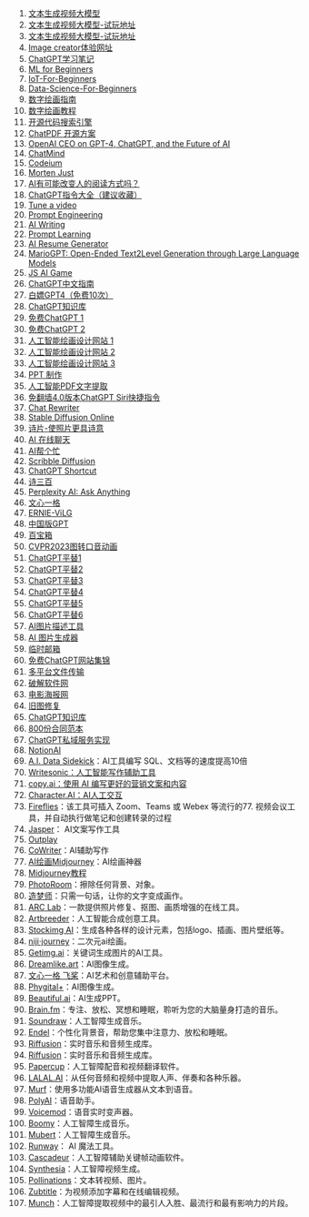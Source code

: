 1. [文本生成视频大模型](https://modelscope.cn/models/damo/text-to-video-synthesis/summar) 
2. [文本生成视频大模型-试玩地址](https://huggingface.co/spaces/damo-vilab/modelscope-text-to-video-synthesis)
3. [文本生成视频大模型-试玩地址](https://modelscope.cn/studios/damo/text-to-video-synthesis/summary)
4. [Image creator体验网址](https://cn.bing.com/images/create)
5. [ChatGPT学习笔记](https://wqw547243068.github.io/chatgpt)
6. [ML for Beginners](https://github.com/microsoft/ML-For-Beginners)
7. [IoT-For-Beginners](https://github.com/microsoft/IoT-For-Beginners)
8. [Data-Science-For-Beginners](https://github.com/microsoft/Data-Science-For-Beginners)
9. [数字绘画指南](https://qiufeng.notion.site/qiufeng/06fab45ec290447ba41c3fd0f6e78fac)
10. [数字绘画教程](https://bw54wz1lzj.feishu.cn/wiki/wikcnv2WQe8zyammt5Bg7dTii0f)
11. [开源代码搜索引擎](https://github.com/BloopAI/bloop)
12. [ChatPDF 开源方案](https://github.com/mayooear/gpt4-pdf-chatbot-langchain)
13. [OpenAI CEO on GPT-4, ChatGPT, and the Future of AI](https://www.youtube.com/watch?v=L_Guz73e6fw)
14. [ChatMind](https://www.chatmind.tech)
15. [Codeium](https://codeium.com/playground)
16. [Morten Just](https://twitter.com/mortenjust)
17. [AI有可能改变人的阅读方式吗？](https://learningprompt.wiki)
18. [ChatGPT指令大全（建议收藏）](https://zhuanlan.zhihu.com/p/613410051)
19. [Tune a video](https://github.com/showlab/Tune-A-Video)
20. [Prompt Engineering](https://promptvine.com/prompts/chatgpt)
21. [AI Writing](https://researchai.co/)
22. [Prompt Learning](https://github.com/prompt-engineering/chat-flow)
23. [AI Resume Generator](https://enhancv.com/)
24. [MarioGPT: Open-Ended Text2Level Generation through Large Language Models](https://arxiv.org/abs/2302.05981)
25. [JS AI Game](https://github.com/manekinekko/minecraft-openai)
26. [ChatGPT中文指南](https://github.com/AlexanderInUM/awesome-chatgpt-zh)
27. [白嫖GPT4（免费10次）](https://builtbyjesse.com/lab)
28. [ChatGPT知识库](https://chatgpt.moyucm.xyz)
29. [免费ChatGPT 1](https://talk.xiu.ee)
30. [免费ChatGPT 2](https://ai.bo-e.com)
31. [人工智能绘画设计网站 1](https://rightbrain.art)
31. [人工智能绘画设计网站 2](https://pickapic.io)
31. [人工智能绘画设计网站 3](https://www.bing.com/create)
32. [PPT 制作](https://www.beautiful.ai)
33. [人工智能PDF文字提取](https://pdflux.com/invitation/hBtLdJ)
34. [免翻墙4.0版本ChatGPT Siri快捷指令](https://www.icloud.com/shortcuts/771d4146bdd040d78231686431c9b06e)
35. [Chat Rewriter](https://huggingface.co/spaces/ShiwenNi/ChatReviewer)
36. [Stable Diffusion Online](https://stablediffusionweb.com/#demo)
37. [诗片-使照片更具诗意](https://shipian.danieljia.work)
38. [AI 在线聊天](https://chilloutai.com)
39. [AI帮个忙](https://ai-toolbox.codefuture.top)
40. [Scribble Diffusion](https://scribblediffusion.com)
41. [ChatGPT Shortcut](https://newzone.top/chatgpt/cn)
42. [诗三百](https://www.aichpoem.net)
43. [Perplexity AI: Ask Anything](https://www.perplexity.ai)
44. [文心一格](https://yige.baidu.com)
45. [ERNIE-ViLG](https://huggingface.co/spaces/PaddlePaddle/ERNIE-ViLG)
46. [中国版GPT](https://chat35.com/chat)
47. [百宝箱](http://www.yhjbox.com/7839.html)
48. [CVPR2023图转口音动画](https://sadtalker.github.io)
49. [ChatGPT平替1](https://fastgpt.app)
50. [ChatGPT平替2](https://www.chatbgpt.com/#/home/chat)
51. [ChatGPT平替3](https://gpt.pxj123.top/#/home/chat)
52. [ChatGPT平替4](http://by-gpt.xyz)
53. [ChatGPT平替5](https://ai.qingdh.cn)
54. [ChatGPT平替6](https://chat.aistar.cool)
55. [AI图片描述工具](https://replicate.com/pharmapsychotic/clip-interrogator)
56. [AI 图片生成器](https://www.catbird.ai/)
57. [临时邮箱](https://temp-mail.org/zh/)
58. [免费ChatGPT网站集锦](https://github.com/xx025/carrot)
59. [多平台文件传输](https://snapdrop.net/)
60. [破解软件网](https://alternativeto.net/)
61. [电影海报网](http://www.impawards.com/)
62. [旧图修复](https://www.restorephotos.io/)
63. [ChatGPT知识库](https://chatgpt.moyucm.xyz/)
64. [800份合同范本](http://sj.ysupan.com/hetong6666#)
65. [ChatGPT私域服务实现](https://mp.weixin.qq.com/s/naiVMuXHAScRb_jSEJN3zg)
66. [NotionAI](https://www.notion.so/product/ai)
67. [A.I. Data Sidekick](https://www.airops.com)：AI工具编写 SQL、文档等的速度提高10倍
68. [Writesonic：人工智能写作辅助工具](https://writesonic.com)
69. [copy.ai：使用 AI 编写更好的营销文案和内容](https://www.copy.ai)
70. [Character.AI：AI人工交互](https://beta.character.ai)
71. [Fireflies](https://fireflies.ai)：该工具可插入 Zoom、Teams 或 Webex 等流行的77. 视频会议工具，并自动执行做笔记和创建转录的过程
72. [Jasper](https://www.jasper.ai)： AI文案写作工具
73. [Outplay](https://outplayhq.com)
74. [CoWriter](https://cowriter.org/login)：AI辅助写作
75. [AI绘画Midjourney](https://www.midjourney.com)：AI绘画神器
76. [Midjourney教程](https://www.uisdc.com/midjourney)
77. [PhotoRoom](https://www.photoroom.com/)：擦除任何背景、对象。 
78. [造梦师](https://printidea.art/)：只需一句话，让你的文字变成画作。 
79. [ARC Lab](https://arc.tencent.com/zh/ai-demos/faceRestoration)：一款提供照片修复、抠图、画质增强的在线工具。 
80. [Artbreeder](https://www.artbreeder.com/)：人工智能合成创意工具。 
81. [Stockimg AI](https://stockimg.ai/)：生成各种各样的设计元素，包括logo、插画、图片壁纸等。 
82. [niji·journey](https://nijijourney.com/zh/)：二次元ai绘画。 
83. [Getimg.ai](https://getimg.ai/)：关键词生成图片的AI工具。 
84. [Dreamlike.art](https://dreamlike.art/)：AI图像生成。 
85. [文心一格 飞桨](https://yige.baidu.com/)：AI艺术和创意辅助平台。 
86. [Phygital+](https://phygital.plus/)：AI图像生成。 
87. [Beautiful.ai](https://www.beautiful.ai/)：AI生成PPT。 
88. [Brain.fm](https://www.brain.fm/)：专注、放松、冥想和睡眠，聆听为您的大脑量身打造的音乐。 
89. [Soundraw](https://soundraw.io/)：人工智障生成音乐。 
90. [Endel](https://endel.io/)：个性化背景音，帮助您集中注意力、放松和睡眠。 
91. [Riffusion](https://www.riffusion.com/)：实时音乐和音频生成库。 
91. [Riffusion](https://github.com/riffusion/riffusion)：实时音乐和音频生成库。 
92. [Papercup](https://www.papercup.com/)：人工智障配音和视频翻译软件。 
93. [LALAL.AI](https://www.lalal.ai/)：从任何音频和视频中提取人声、伴奏和各种乐器。 
94. [Murf](https://murf.ai/)：使用多功能AI语音生成器从文本到语音。 
95. [PolyAI](https://poly.ai/)：语音助手。 
96. [Voicemod](https://www.voicemod.net/zh/)：语音实时变声器。 
97. [Boomy](https://boomy.com/)：人工智障生成音乐。 
98. [Mubert](https://mubert.com/)：人工智障生成音乐。 
99. [Runway](https://runwayml.com/)： AI 魔法工具。 
100. [Cascadeur](https://cascadeur.com/)：人工智障辅助关键帧动画软件。 
101. [Synthesia](https://www.synthesia.io/)：人工智障视频生成。 
102. [Pollinations](https://pollinations.ai/)：文本转视频、图片。 
103. [Zubtitle](https://zubtitle.com/)：为视频添加字幕和在线编辑视频。 
104. [Munch](https://www.getmunch.io/)：人工智障提取视频中的最引人入胜、最流行和最有影响力的片段。
